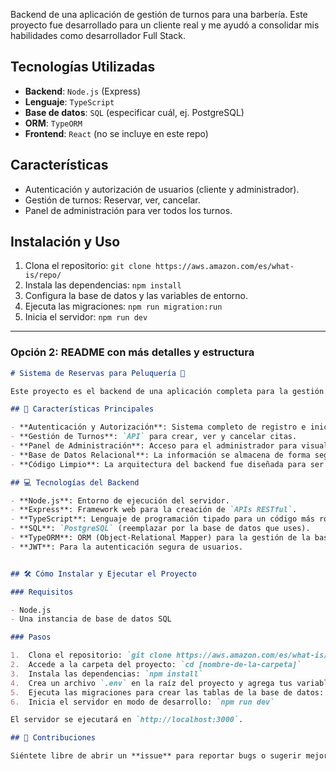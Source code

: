 

Backend de una aplicación de gestión de turnos para una barbería. Este proyecto fue desarrollado para un cliente real y me ayudó a consolidar mis habilidades como desarrollador Full Stack.

## Tecnologías Utilizadas

- **Backend**: `Node.js` (Express)
- **Lenguaje**: `TypeScript`
- **Base de datos**: `SQL` (especificar cuál, ej. PostgreSQL)
- **ORM**: `TypeORM`
- **Frontend**: `React` (no se incluye en este repo)


## Características

- Autenticación y autorización de usuarios (cliente y administrador).
- Gestión de turnos: Reservar, ver, cancelar.
- Panel de administración para ver todos los turnos.

## Instalación y Uso

1. Clona el repositorio: `git clone https://aws.amazon.com/es/what-is/repo/`
2. Instala las dependencias: `npm install`
3. Configura la base de datos y las variables de entorno.
4. Ejecuta las migraciones: `npm run migration:run`
5. Inicia el servidor: `npm run dev`

---

### Opción 2: README con más detalles y estructura

```markdown
# Sistema de Reservas para Peluquería 💈

Este proyecto es el backend de una aplicación completa para la gestión de turnos de una peluquería. Fue diseñado para ofrecer una solución robusta y escalable que permita a los clientes reservar y gestionar sus citas de forma sencilla.

## 🚀 Características Principales

- **Autenticación y Autorización**: Sistema completo de registro e inicio de sesión con roles de usuario (`cliente` y `administrador`).
- **Gestión de Turnos**: `API` para crear, ver y cancelar citas.
- **Panel de Administración**: Acceso para el administrador para visualizar, gestionar y confirmar todos los turnos.
- **Base de Datos Relacional**: La información se almacena de forma segura y estructurada en una base de datos SQL.
- **Código Limpio**: La arquitectura del backend fue diseñada para ser escalable y fácil de mantener.

## 💻 Tecnologías del Backend

- **Node.js**: Entorno de ejecución del servidor.
- **Express**: Framework web para la creación de `APIs RESTful`.
- **TypeScript**: Lenguaje de programación tipado para un código más robusto y sin errores.
- **SQL**: `PostgreSQL` (reemplazar por la base de datos que uses).
- **TypeORM**: ORM (Object-Relational Mapper) para la gestión de la base de datos de forma fácil y eficiente.
- **JWT**: Para la autenticación segura de usuarios.


## 🛠️ Cómo Instalar y Ejecutar el Proyecto

### Requisitos

- Node.js
- Una instancia de base de datos SQL

### Pasos

1.  Clona el repositorio: `git clone https://aws.amazon.com/es/what-is/repo/`
2.  Accede a la carpeta del proyecto: `cd [nombre-de-la-carpeta]`
3.  Instala las dependencias: `npm install`
4.  Crea un archivo `.env` en la raíz del proyecto y agrega tus variables de entorno (ej. credenciales de la base de datos, `JWT_SECRET`).
5.  Ejecuta las migraciones para crear las tablas de la base de datos: `npm run typeorm:run-migrations`
6.  Inicia el servidor en modo de desarrollo: `npm run dev`

El servidor se ejecutará en `http://localhost:3000`.

## 🤝 Contribuciones

Siéntete libre de abrir un **issue** para reportar bugs o sugerir mejoras. ¡Toda contribución es bienvenida!
